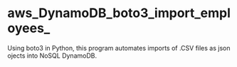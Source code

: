 # aws_DynamoDB_boto3_import_employees_

Using boto3 in Python, this program automates imports of .CSV files as json ojects into NoSQL DynamoDB.
